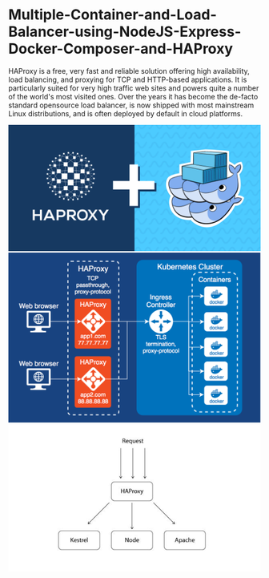 # Multiple-Container-and-Load-Balancer-using-NodeJS-Express-Docker-Composer-and-HAProxy

HAProxy is a free, very fast and reliable solution offering high availability, load balancing, and proxying for TCP and HTTP-based applications. It is particularly suited for very high traffic web sites and powers quite a number of the world's most visited ones. Over the years it has become the de-facto standard opensource load balancer, is now shipped with most mainstream Linux distributions, and is often deployed by default in cloud platforms. 

<img src="https://raw.githubusercontent.com/soumyadip007/Multiple-Container-and-Load-Balancer-using-NodeJS-Express-Docker-Composer-and-HAProxy/master/flow01.png" >

<img src="https://raw.githubusercontent.com/soumyadip007/Multiple-Container-and-Load-Balancer-using-NodeJS-Express-Docker-Composer-and-HAProxy/master/flow2.png" >

<img src="https://raw.githubusercontent.com/soumyadip007/Multiple-Container-and-Load-Balancer-using-NodeJS-Express-Docker-Composer-and-HAProxy/master/flow3.jpg" >
